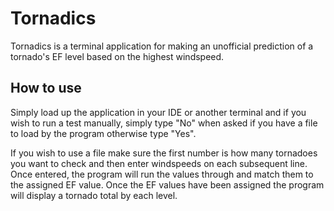 # Tornadics
Tornadics is a terminal application for making an unofficial prediction of a tornado's EF level based on the highest windspeed.

## How to use
Simply load up the application in your IDE or another terminal and if you wish to run a test manually, simply type "No" when asked if you have a file to load by the program otherwise type "Yes".  

If you wish to use a file make sure the first number is how many tornadoes you want to check and then enter windspeeds on each subsequent line.  Once entered, the program will run the values through and match them to the assigned EF value.  Once the EF values have been assigned the program will display a tornado total by each level.
